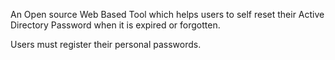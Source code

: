 An Open source Web Based Tool which helps users to self reset their Active Directory Password when it is expired or forgotten.

Users must register their personal passwords.